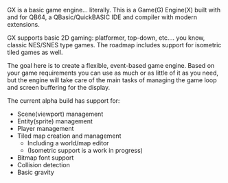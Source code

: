 GX is a basic game engine... literally. This is a Game(G) Engine(X) built with and for QB64, a QBasic/QuickBASIC IDE and compiler with modern extensions.

GX supports basic 2D gaming: platformer, top-down, etc.... you know, classic NES/SNES type games. The roadmap includes support for isometric tiled games as well.

The goal here is to create a flexible, event-based game engine. Based on your game requirements you can use as much or as little of it as you need, but the engine will take care of the main tasks of managing the game loop and screen buffering for the display.

The current alpha build has support for:
- Scene(viewport) management
- Entity(sprite) management
- Player management
- Tiled map creation and management
  - Including a world/map editor
  - (Isometric support is a work in progress)
- Bitmap font support
- Collision detection
- Basic gravity
